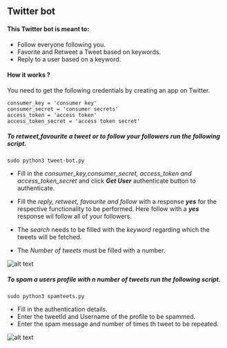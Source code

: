 ## Twitter bot

#### This Twitter bot is meant to:
  - Follow everyone following you.
  - Favorite and Retweet a Tweet based on keywords.
  - Reply to a user based on a keyword.

#### How it works ?

You need to get the following credentials by creating an app on Twitter.
```
consumer_key = 'consumer key'
consumer_secret = 'consumer secrets'
access_token = 'access token'
access_token_secret = 'access token secret'

```
##### To retweet,favourite a tweet or to follow your followers run the following script.
```
sudo python3 tweet-bot.py
```
  - Fill in the _consumer_key,consumer_secret, access_token and access_token_secret_ and click _**Get User**_ authenticate button to authenticate.
 
  - Fill the _reply, retweet, favourite and follow_ with a response _**yes**_ for the respective functionality to be performed. Here follow with a _**yes**_ response wil follow all of your followers.

  - The _search_ needs to be filled with the _keyword_ regarding which the tweets will be fetched.

  - The _Number of tweets_ must be filled with a number.

![alt text](https://github.com/PiyushBhangale/Twitter-Bot/blob/master/Screenshot%20from%202019-05-23%2021-30-05.png)


##### To spam a users profile with n number of tweets run the following script.
```
sudo python3 spamteets.py
```
  - Fill in the authentication details.
  - Enter the tweetId and Username of the profile to be spammed.
  - Enter the spam message and number of times th tweet to be repeated.

![alt text](https://github.com/PiyushBhangale/Twitter-Bot/blob/master/Screenshot%20from%202019-05-23%2021-40-57.png)
